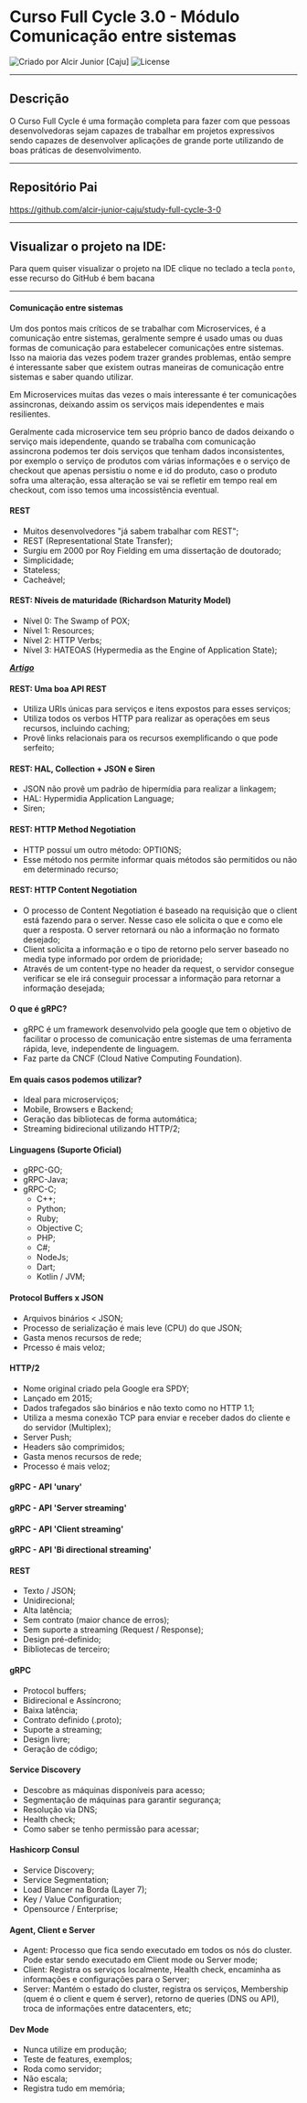 # Curso Full Cycle 3.0 - Módulo Comunicação entre sistemas

<div>
    <img alt="Criado por Alcir Junior [Caju]" src="https://img.shields.io/badge/criado%20por-Alcir Junior [Caju]-%23f08700">
    <img alt="License" src="https://img.shields.io/badge/license-MIT-%23f08700">
</div>

---

## Descrição

O Curso Full Cycle é uma formação completa para fazer com que pessoas desenvolvedoras sejam capazes de trabalhar em projetos expressivos sendo capazes de desenvolver aplicações de grande porte utilizando de boas práticas de desenvolvimento.

---

## Repositório Pai
https://github.com/alcir-junior-caju/study-full-cycle-3-0

---

## Visualizar o projeto na IDE:

Para quem quiser visualizar o projeto na IDE clique no teclado a tecla `ponto`, esse recurso do GitHub é bem bacana

---

#### Comunicação entre sistemas

Um dos pontos mais críticos de se trabalhar com Microservices, é a comunicação entre sistemas, geralmente sempre é usado umas ou duas formas de comunicação para estabelecer comunicações entre sistemas. Isso na maioria das vezes podem trazer grandes problemas, então sempre é interessante saber que existem outras maneiras de comunicação entre sistemas e saber quando utilizar.

Em Microservices muitas das vezes o mais interessante é ter comunicações assincronas, deixando assim os serviços mais idependentes e mais resilientes.

Geralmente cada microservice tem seu próprio banco de dados deixando o serviço mais idependente, quando se trabalha com comunicação assincrona podemos ter dois serviços que tenham dados inconsistentes, por exemplo o serviço de produtos com várias informações e o serviço de checkout que apenas persistiu o nome e id do produto, caso o produto sofra uma alteração, essa alteração se vai se refletir em tempo real em checkout, com isso temos uma incossistência eventual.

#### REST
- Muitos desenvolvedores "já sabem trabalhar com REST";
- REST (Representational State Transfer);
- Surgiu em 2000 por Roy Fielding em uma dissertação de doutorado;
- Simplicidade;
- Stateless;
- Cacheável;

#### REST: Níveis de maturidade (Richardson Maturity Model)
- Nível 0: The Swamp of POX;
- Nível 1: Resources;
- Nível 2: HTTP Verbs;
- Nível 3: HATEOAS (Hypermedia as the Engine of Application State);

***[Artigo](https://www.brunobrito.net.br/richardson-maturity-model/)***

#### REST: Uma boa API REST
- Utiliza URIs únicas para serviços e itens expostos para esses serviços;
- Utiliza todos os verbos HTTP para realizar as operações em seus recursos, incluindo caching;
- Provê links relacionais para os recursos exemplificando o que pode serfeito;

#### REST: HAL, Collection + JSON e Siren
- JSON não provê um padrão de hipermídia para realizar a linkagem;
- HAL: Hypermidia Application Language;
- Siren;

#### REST: HTTP Method Negotiation
- HTTP possuí um outro método: OPTIONS;
- Esse método nos permite informar quais métodos são permitidos ou não em determinado recurso;

#### REST: HTTP Content Negotiation
- O processo de Content Negotiation é baseado na requisição que o client está fazendo para o server. Nesse caso ele solicita o que e como ele quer a resposta. O server retornará ou não a informação no formato desejado;
- Client solicita a informação e o tipo de retorno pelo server baseado no media type informado por ordem de prioridade;
- Através de um content-type no header da request, o servidor consegue verificar se ele irá conseguir processar a informação para retornar a informação desejada;

#### O que é gRPC?
- gRPC é um framework desenvolvido pela google que tem o objetivo de facilitar o processo de comunicação entre sistemas de uma ferramenta rápida, leve, independente de linguagem.
- Faz parte da CNCF (Cloud Native Computing Foundation).

#### Em quais casos podemos utilizar?
- Ideal para microserviços;
- Mobile, Browsers e Backend;
- Geração das bibliotecas de forma automática;
- Streaming bidirecional utilizando HTTP/2;

#### Linguagens (Suporte Oficial)
- gRPC-GO;
- gRPC-Java;
- gRPC-C;
    - C++;
    - Python;
    - Ruby;
    - Objective C;
    - PHP;
    - C#;
    - NodeJs;
    - Dart;
    - Kotlin / JVM;

#### Protocol Buffers x JSON
- Arquivos binários < JSON;
- Processo de serialização é mais leve (CPU) do que JSON;
- Gasta menos recursos de rede;
- Prcesso é mais veloz;

#### HTTP/2
- Nome original criado pela Google era SPDY;
- Lançado em 2015;
- Dados trafegados são binários e não texto como no HTTP 1.1;
- Utiliza a mesma conexão TCP para enviar e receber dados do cliente e do servidor (Multiplex);
- Server Push;
- Headers são comprimidos;
- Gasta menos recursos de rede;
- Processo é mais veloz;

#### gRPC - API 'unary'
#### gRPC - API 'Server streaming'
#### gRPC - API 'Client streaming'
#### gRPC - API 'Bi directional streaming'

#### REST
- Texto / JSON;
- Unidirecional;
- Alta latência;
- Sem contrato (maior chance de erros);
- Sem suporte a streaming (Request / Response);
- Design pré-definido;
- Bibliotecas de terceiro;

#### gRPC
- Protocol buffers;
- Bidirecional e Assíncrono;
- Baixa latência;
- Contrato definido (.proto);
- Suporte a streaming;
- Design livre;
- Geração de código;

#### Service Discovery
- Descobre as máquinas disponíveis para acesso;
- Segmentação de máquinas para garantir segurança;
- Resolução via DNS;
- Health check;
- Como saber se tenho permissão para acessar;

#### Hashicorp Consul
- Service Discovery;
- Service Segmentation;
- Load Blancer na Borda (Layer 7);
- Key / Value Configuration;
- Opensource / Enterprise;

#### Agent, Client e Server
- Agent: Processo que fica sendo executado em todos os nós do cluster. Pode estar sendo executado em Client mode ou Server mode;
- Client: Registra os serviços localmente, Health check, encaminha as informações e configurações para o Server;
- Server: Mantém o estado do cluster, registra os serviços, Membership (quem é o client e quem é server), retorno de queries (DNS ou API), troca de informações entre datacenters, etc;

#### Dev Mode
- Nunca utilize em produção;
- Teste de features, exemplos;
- Roda como servidor;
- Não escala;
- Registra tudo em memória;
